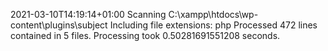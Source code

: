 2021-03-10T14:19:14+01:00
Scanning C:\xampp\htdocs\wp-content\plugins\subject
Including file extensions: php
Processed 472 lines contained in 5 files.
Processing took 0.50281691551208 seconds.
